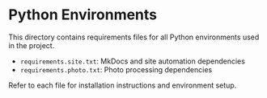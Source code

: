 # Python Environments

This directory contains requirements files for all Python environments used in the project.

- `requirements.site.txt`: MkDocs and site automation dependencies
- `requirements.photo.txt`: Photo processing dependencies

Refer to each file for installation instructions and environment setup.